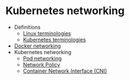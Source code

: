 # Kubernetes networking

* Definitions
    * [Linux terminologies](/concepts/definitions-readme.md)
    * [Kubernetes terminologies](/concepts/pod-readme.md)
* [Docker networking](/concepts/docker-networking-readme.md)
* Kubernetes networking
    * [Pod networking](/concepts/k8s-networking-readme.md)
    * [Network Policy](/concepts/network-policy-readme.md)
    * [Container Network Interface (CNI)](/concepts/cni-readme.md)
